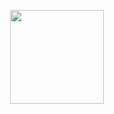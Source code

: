 <p align="center">
  <img src="https://docs.nestjs.com/assets/logo-small.svg" width="150px" height="150px"/>
</p>

